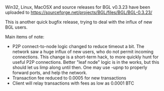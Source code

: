 Win32, Linux, MacOSX and source releases for BGL v0.3.23 have been uploaded to
https://sourceforge.net/projects/BGL/files/BGL/BGL-0.3.23/

This is another quick bugfix release, trying to deal with the influx of new BGL users.

Main items of note:

* P2P connect-to-node logic changed to reduce timeout a bit.  The network saw a huge influx of new users, who do not permit incoming connections.  This change is a short-term hack, to more quickly hunt for useful P2P connections.  Better "leaf node" logic is in the works, but this should let us limp along until then.  One may use -upnp to properly forward ports, and help the network.
* Transaction fee reduced to 0.0005 for new transactions
* Client will relay transactions with fees as low as 0.0001 BTC
